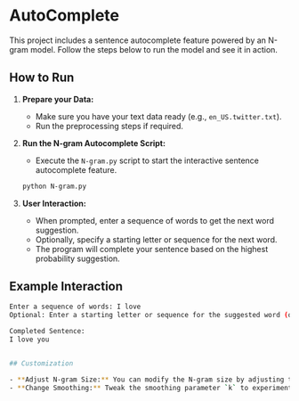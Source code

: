 # AutoComplete
This project includes a sentence autocomplete feature powered by an N-gram model. Follow the steps below to run the model and see it in action.
## How to Run

1. **Prepare your Data:**
    - Make sure you have your text data ready (e.g., `en_US.twitter.txt`).
    - Run the preprocessing steps if required.

2. **Run the N-gram Autocomplete Script:**
    - Execute the `N-gram.py` script to start the interactive sentence autocomplete feature.

    ```bash
    python N-gram.py
    ```

3. **User Interaction:**
    - When prompted, enter a sequence of words to get the next word suggestion.
    - Optionally, specify a starting letter or sequence for the next word.
    - The program will complete your sentence based on the highest probability suggestion.

## Example Interaction

```bash
Enter a sequence of words: I love
Optional: Enter a starting letter or sequence for the suggested word (or press Enter to skip): y

Completed Sentence:
I love you


## Customization

- **Adjust N-gram Size:** You can modify the N-gram size by adjusting the relevant parameters in the code.
- **Change Smoothing:** Tweak the smoothing parameter `k` to experiment with different probability estimates.



